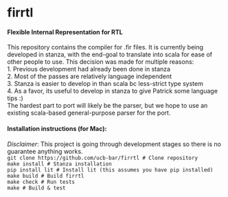 # firrtl
#### Flexible Internal Representation for RTL

 This repository contains the compiler for .fir files.
 It is currently being developed in stanza, with the end-goal to translate into scala for ease of other people to use.
 This decision was made for multiple reasons:  
       1.   Previous development had already been done in stanza   
       2.   Most of the passes are relatively language independent   
       3.   Stanza is easier to develop in than scala bc less-strict type system   
       4.   As a favor, its useful to develop in stanza to give Patrick some language tips :)   
 The hardest part to port will likely be the parser, but we hope to use an existing scala-based general-purpose parser for the port.   

#### Installation instructions (for Mac):    
*Disclaimer*: This project is going through development stages so there is no guarantee anything works.     
    `git clone https://github.com/ucb-bar/firrtl # Clone repository`     
    `make install # Stanza installation`     
    `pip install lit # Install lit (this assumes you have pip installed)`     
    `make build # Build firrtl`     
    `make check # Run tests`     
    `make # Build & test`     
